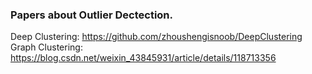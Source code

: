 ### Papers about Outlier Dectection.

Deep Clustering: https://github.com/zhoushengisnoob/DeepClustering  
Graph Clustering: https://blog.csdn.net/weixin_43845931/article/details/118713356
